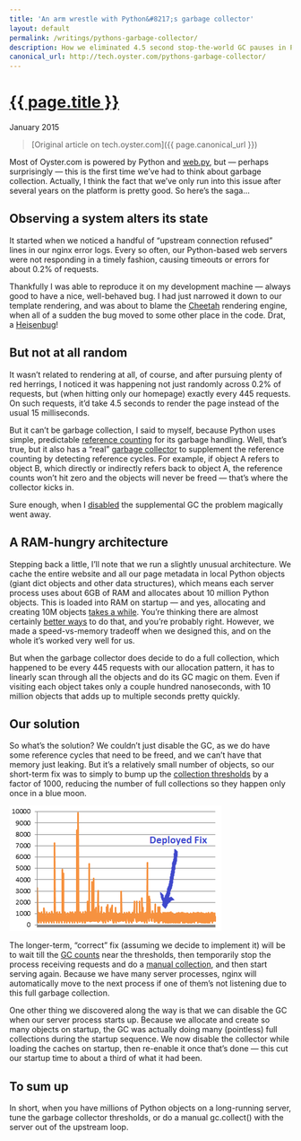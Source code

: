 ```yaml
---
title: 'An arm wrestle with Python&#8217;s garbage collector'
layout: default
permalink: /writings/pythons-garbage-collector/
description: How we eliminated 4.5 second stop-the-world GC pauses in Python's garbage collector
canonical_url: http://tech.oyster.com/pythons-garbage-collector/
---
```

<h1><a href="{{ page.permalink }}">{{ page.title }}</a></h1>
<p class="subtitle">January 2015</p>

> [Original article on tech.oyster.com]({{ page.canonical_url }})

Most of Oyster.com is powered by Python and [web.py][1], but &#8212; perhaps surprisingly &#8212; this is the first time we&#8217;ve had to think about garbage collection. Actually, I think the fact that we&#8217;ve only run into this issue after several years on the platform is pretty good. So here&#8217;s the saga&#8230;

## Observing a system alters its state

It started when we noticed a handful of &#8220;upstream connection refused&#8221; lines in our nginx error logs. Every so often, our Python-based web servers were not responding in a timely fashion, causing timeouts or errors for about 0.2% of requests.

Thankfully I was able to reproduce it on my development machine &#8212; always good to have a nice, well-behaved bug. I had just narrowed it down to our template rendering, and was about to blame the [Cheetah][2] rendering engine, when all of a sudden the bug moved to some other place in the code. Drat, a [Heisenbug][3]!

## But not at all random

It wasn&#8217;t related to rendering at all, of course, and after pursuing plenty of red herrings, I noticed it was happening not just randomly across 0.2% of requests, but (when hitting only our homepage) exactly every 445 requests. On such requests, it&#8217;d take 4.5 seconds to render the page instead of the usual 15 milliseconds.

But it can&#8217;t be garbage collection, I said to myself, because Python uses simple, predictable [reference counting][4] for its garbage handling. Well, that&#8217;s true, but it also has a &#8220;real&#8221; [garbage collector][5] to supplement the reference counting by detecting reference cycles. For example, if object A refers to object B, which directly or indirectly refers back to object A, the reference counts won&#8217;t hit zero and the objects will never be freed &#8212; that&#8217;s where the collector kicks in.

Sure enough, when I [disabled][6] the supplemental GC the problem magically went away.

## A RAM-hungry architecture

Stepping back a little, I&#8217;ll note that we run a slightly unusual architecture. We cache the entire website and all our page metadata in local Python objects (giant dict objects and other data structures), which means each server process uses about 6GB of RAM and allocates about 10 million Python objects. This is loaded into RAM on startup &#8212; and yes, allocating and creating 10M objects [takes a while][7]. You&#8217;re thinking there are almost certainly [better ways][8] to do that, and you&#8217;re probably right. However, we made a speed-vs-memory tradeoff when we designed this, and on the whole it&#8217;s worked very well for us.

But when the garbage collector does decide to do a full collection, which happened to be every 445 requests with our allocation pattern, it has to linearly scan through all the objects and do its GC magic on them. Even if visiting each object takes only a couple hundred nanoseconds, with 10 million objects that adds up to multiple seconds pretty quickly.

## Our solution

So what&#8217;s the solution? We couldn&#8217;t just disable the GC, as we do have some reference cycles that need to be freed, and we can&#8217;t have that memory just leaking. But it&#8217;s a relatively small number of objects, so our short-term fix was to simply to bump up the [collection thresholds][9] by a factor of 1000, reducing the number of full collections so they happen only once in a blue moon.

![Response time (ms) vs time, before and after the fix](/images/graph21.png)

The longer-term, &#8220;correct&#8221; fix (assuming we decide to implement it) will be to wait till the [GC counts][10] near the thresholds, then temporarily stop the process receiving requests and do a [manual collection][11], and then start serving again. Because we have many server processes, nginx will automatically move to the next process if one of them&#8217;s not listening due to this full garbage collection.

One other thing we discovered along the way is that we can disable the GC when our server process starts up. Because we allocate and create so many objects on startup, the GC was actually doing many (pointless) full collections during the startup sequence. We now disable the collector while loading the caches on startup, then re-enable it once that&#8217;s done &#8212; this cut our startup time to about a third of what it had been.

## To sum up

In short, when you have millions of Python objects on a long-running server, tune the garbage collector thresholds, or do a manual gc.collect() with the server out of the upstream loop.

 [1]: http://webpy.org/
 [2]: http://www.cheetahtemplate.org/
 [3]: http://en.wikipedia.org/wiki/Heisenbug
 [4]: http://docs.python.org/2/c-api/intro.html#reference-counts
 [5]: http://docs.python.org/2/library/gc.html
 [6]: http://docs.python.org/2/library/gc.html#gc.disable
 [7]: http://stackoverflow.com/questions/4195202/how-to-deserialize-1gb-of-objects-into-python-faster-than-cpickle
 [8]: http://memcached.org/
 [9]: http://docs.python.org/2/library/gc.html#gc.set_threshold
 [10]: http://docs.python.org/2/library/gc.html#gc.get_count
 [11]: http://docs.python.org/2/library/gc.html#gc.collect